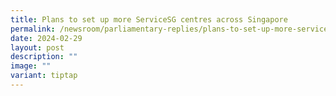 ```yaml
---
title: Plans to set up more ServiceSG centres across Singapore
permalink: /newsroom/parliamentary-replies/plans-to-set-up-more-servicesg-centres-across-singapore/
date: 2024-02-29
layout: post
description: ""
image: ""
variant: tiptap
---
```

